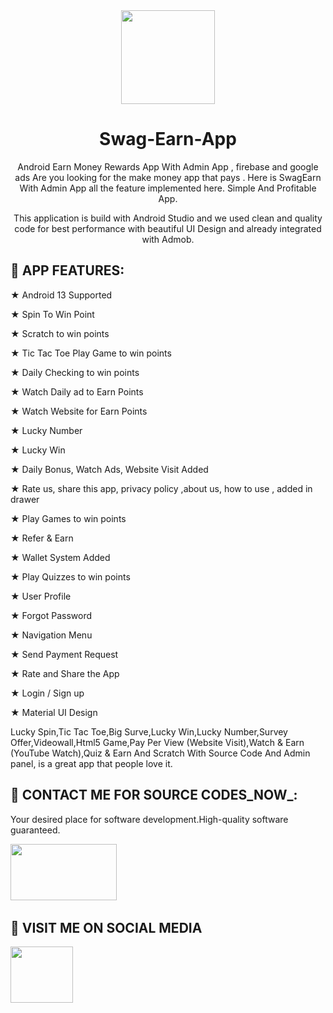 <div align="center">

<img src="https://logos-world.net/wp-content/uploads/2020/05/WhatsApp-Symbol.png" height="150" />

# Swag-Earn-App

Android Earn Money Rewards App With Admin App , firebase and google ads Are you looking for the make money app that pays . Here is SwagEarn With Admin App all the feature implemented here. Simple And Profitable App.

This application is build with Android Studio and we used clean and quality code for best performance with beautiful UI Design and already integrated with Admob.

</div>


## :tada: APP FEATURES:

★ Android 13 Supported

★ Spin To Win Point

★ Scratch to win points 

★ Tic Tac Toe Play Game to win points

★ Daily Checking to win points

★ Watch Daily ad to Earn Points

★ Watch Website for Earn Points

★ Lucky Number

★ Lucky Win

★ Daily Bonus, Watch Ads, Website Visit Added

★ Rate us, share this app, privacy policy ,about us, how to use , added in drawer

★ Play Games to win points

★ Refer & Earn

★ Wallet System Added

★ Play Quizzes to win points

★ User Profile

★ Forgot Password

★ Navigation Menu

★ Send Payment Request

★ Rate and Share the App

★ Login / Sign up

★ Material UI Design

Lucky Spin,Tic Tac Toe,Big Surve,Lucky Win,Lucky Number,Survey Offer,Videowall,Html5 Game,Pay Per View (Website Visit),Watch & Earn (YouTube Watch),Quiz & Earn And Scratch With Source Code And Admin panel, is a great app that people love it.


## :tada: CONTACT ME FOR SOURCE CODES_NOW_:

Your desired place for software development.High-quality software guaranteed.

<a href="https://wa.link/1f2deb"><img src="https://logos-world.net/wp-content/uploads/2020/05/WhatsApp-Symbol.png" width="170" height="90" /></a>&nbsp;&nbsp;&nbsp;&nbsp;&nbsp;


## :tada: VISIT ME ON SOCIAL MEDIA

<a href="https://www.facebook.com/profile.php?id=100093770020415&mibextid=ZbWKwL"><img src="https://static-00.iconduck.com/assets.00/facebook-icon-512x512-seb542ju.png" width="100" height="90" /></a>&nbsp;&nbsp;&nbsp;&nbsp;&nbsp;
